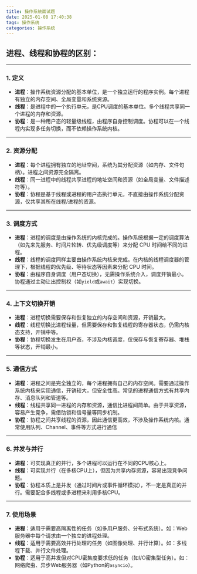 ```yaml
---
title: 操作系统面试题
date: 2025-01-08 17:40:38
tags: 操作系统
categories: 操作系统
---
```

## 进程、线程和协程的区别：
---
### 1. 定义
- **进程**：操作系统资源分配的基本单位，是一个独立运行的程序实例。每个进程有独立的内存空间、全局变量和系统资源。
- **线程**：是进程中的一个执行单元，是CPU调度的基本单位。多个线程共享同一个进程的内存和资源。
- **协程**：是一种用户态的轻量级线程，由程序自身控制调度。协程可以在一个线程内实现多任务切换，而不依赖操作系统内核。
---
### 2. 资源分配
- **进程**：每个进程拥有独立的地址空间，系统为其分配资源（如内存、文件句柄）。进程之间资源完全隔离。
- **线程**：同一进程中的线程共享进程的地址空间和资源（如全局变量、文件描述符等）。
- **协程**：协程是基于线程或进程的用户态执行单元，不直接由操作系统分配资源，仅共享其所在线程/进程的资源。
---
### 3. 调度方式
- **进程**：进程的调度是由操作系统的内核完成的。操作系统根据一定的调度算法（如先来先服务、时间片轮转、优先级调度等）来分配 CPU 时间给不同的进程。
- **线程**：线程的调度同样主要由操作系统内核来完成。在内核的线程调度器的管理下，根据线程的优先级、等待状态等因素来分配 CPU 时间。
- **协程**：由程序自身调度（用户态切换），无需操作系统介入，调度开销最小。协程通过主动让出控制权（如`yield`或`await`）实现切换。
---
### 4. 上下文切换开销
- **进程**：进程切换需要保存和恢复独立的内存空间和资源，开销最大。
- **线程**：线程切换比进程轻量，但需要保存和恢复线程的寄存器状态，仍需内核态支持，开销中等。
- **协程**：协程切换发生在用户态，不涉及内核调度，仅保存与恢复寄存器、堆栈等状态，开销最小。
---
### 5. 通信方式
- **进程**：进程之间是完全独立的，每个进程拥有自己的内存空间。需要通过操作系统内核来实现通信，开销较大，但安全性高。常见的进程通信方式有共享内存、消息队列和管道等。
- **线程**：线程共享同一进程的内存和资源，通信比进程间简单。由于共享资源，容易产生竞争，需借助锁和信号量等同步机制。
- **协程**：协程之间共享线程的资源，因此通信更高效，不涉及操作系统内核。通常使用队列、Channel、事件等方式进行通信
---
### 6. 并发与并行
- **进程**：可实现真正的并行，多个进程可以运行在不同的CPU核心上。
- **线程**：可实现并行（在多核CPU上），但因为共享内存资源，容易出现竞争问题。
- **协程**：协程本质上是并发（通过时间片或事件循环模拟），不一定是真正的并行。需要配合多线程或多进程来利用多核CPU。
---
### 7. 使用场景
- **进程**：适用于需要高隔离性的任务（如多用户服务、分布式系统）。如：Web服务器中每个请求由一个独立的进程处理。
- **线程**：适用于需要高效并行处理的任务（如图像处理、并行计算）。如：多线程下载、并行文件处理。
- **协程**：适用于高并发但对CPU密集度要求低的任务（如I/O密集型任务）。如：网络爬虫、异步Web服务器（如Python的`asyncio`）。
